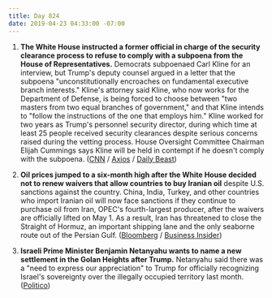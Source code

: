 ```yaml
---
title: Day 824
date: 2019-04-23 04:33:00 -07:00
---
```


1. **The White House instructed a former official in charge of the security clearance process to refuse to comply with a subpoena from the House of Representatives.** Democrats subpoenaed Carl Kline for an interview, but Trump's deputy counsel argued in a letter that the subpoena "unconstitutionally encroaches on fundamental executive branch interests." Kline's attorney said Kline, who now works for the Department of Defense, is being forced to choose between "two masters from two equal branches of government," and that Kline intends to "follow the instructions of the one that employs him." Kline worked for two years as Trump's personnel security director, during which time at least 25 people received security clearances despite serious concerns raised during the vetting process. House Oversight Committee Chairman Elijah Cummings says Kline will be held in contempt if he doesn't comply with the subpoena. ([CNN](https://www.cnn.com/2019/04/22/politics/carl-kline-subpoena/index.html) / [Axios](https://www.axios.com/white-house-security-clearance-probe-testimony-150e1173-3dad-405e-b79b-5939f1c25069.html) / [Daily Beast](https://www.thedailybeast.com/trump-administration-orders-official-not-to-comply-with-dem-subpoena-over-security-clearances))

2. **Oil prices jumped to a six-month high after the White House decided not to renew waivers that allow countries to buy Iranian oil** despite U.S. sanctions against the country. China, India, Turkey, and other countries who import Iranian oil will now face sanctions if they continue to purchase oil from Iran, OPEC's fourth-largest producer, after the waivers are officially lifted on May 1. As a result, Iran has threatened to close the Straight of Hormuz, an important shipping lane and the only seaborne route out of the Persian Gulf. ([Bloomberg](https://www.bloomberg.com/news/articles/2019-04-22/oil-extends-gains-after-u-s-rules-out-waivers-beyond-may-expiry?srnd=premium-europe) / [Business Insider](https://www.businessinsider.com/oil-prices-trump-tightens-squeeze-on-iran-2019-4))

3. **Israeli Prime Minister Benjamin Netanyahu wants to name a new settlement in the Golan Heights after Trump.** Netanyahu said there was a "need to express our appreciation" to Trump for officially recognizing Israel's sovereignty over the illegally occupied territory last month. ([Politico](https://www.politico.com/story/2019/04/23/netanyahu-golan-settlement-trump-1287655)) 
